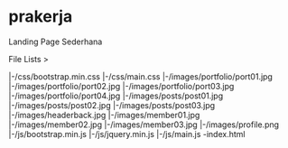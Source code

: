 # prakerja
Landing Page Sederhana

File Lists >

|-/css/bootstrap.min.css
|-/css/main.css
|-/images/portfolio/port01.jpg
|-/images/portfolio/port02.jpg
|-/images/portfolio/port03.jpg
|-/images/portfolio/port04.jpg
|-/images/posts/post01.jpg
|-/images/posts/post02.jpg
|-/images/posts/post03.jpg
|-/images/headerback.jpg
|-/images/member01.jpg
|-/images/member02.jpg
|-/images/member03.jpg
|-/images/profile.png
|-/js/bootstrap.min.js
|-/js/jquery.min.js
|-/js/main.js
\-index.html
